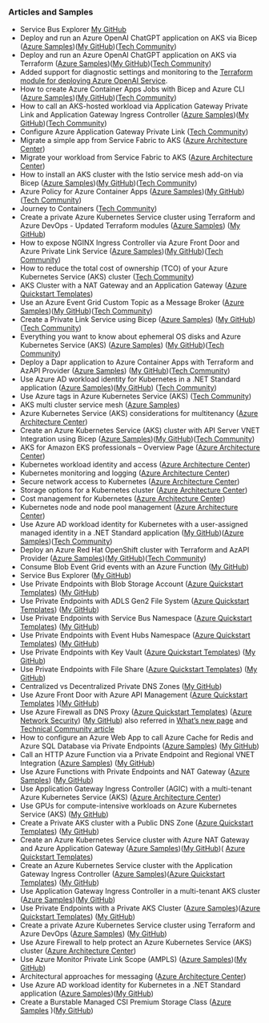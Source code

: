 ### Articles and Samples

- Service Bus Explorer [My GitHub](https://github.com/paolosalvatori/ServiceBusExplorer)
- Deploy and run an Azure OpenAI ChatGPT application on AKS via Bicep ([Azure Samples](https://github.com/Azure-Samples/aks-openai))([My GitHub](https://github.com/paolosalvatori/aks-openai-bicep))([Tech Community](https://techcommunity.microsoft.com/t5/fasttrack-for-azure/deploy-and-run-a-azure-openai-chatgpt-application-on-aks-via/ba-p/3834619))
- Deploy and run an Azure OpenAI ChatGPT application on AKS via Terraform ([Azure Samples](https://github.com/Azure-Samples/aks-openai-terraform))([My GitHub](https://github.com/paolosalvatori/aks-openai-terraform))([Tech Community](https://techcommunity.microsoft.com/t5/fasttrack-for-azure/deploy-and-run-a-azure-openai-chatgpt-app-on-aks-with-terraform/ba-p/3839611#M512))
- Added support for diagnostic settings and monitoring to the [Terraform module for deploying Azure OpenAI Service](https://github.com/Azure/terraform-azurerm-openai).
- How to create Azure Container Apps Jobs with Bicep and Azure CLI ([Azure Samples](https://github.com/Azure-Samples/container-apps-jobs))([My GitHub](https://github.com/paolosalvatori/container-apps-jobs))([Tech Community](https://techcommunity.microsoft.com/t5/fasttrack-for-azure/how-to-create-azure-container-apps-jobs-with-bicep-and-azure-cli/ba-p/3863968))
- How to call an AKS-hosted workload via Application Gateway Private Link and Application Gateway Ingress Controller ([Azure Samples](https://github.com/Azure-Samples/aks-agic-private-link))([My GitHub](https://github.com/paolosalvatori/aks-agic-private-link))([Tech Community](https://techcommunity.microsoft.com/t5/fasttrack-for-azure/how-to-call-an-aks-hosted-workload-via-application-gateway/ba-p/3797617))
- Configure Azure Application Gateway Private Link ([Tech Community](https://techcommunity.microsoft.com/t5/fasttrack-for-azure/configure-azure-application-gateway-private-link/ba-p/3799926))
- Migrate a simple app from Service Fabric to AKS ([Azure Architecture Center](https://learn.microsoft.com/en-us/azure/architecture/guide/aks/migrate-app-service-fabric-azure-kubernetes-service))
- Migrate your workload from Service Fabric to AKS ([Azure Architecture Center](https://learn.microsoft.com/en-us/azure/architecture/guide/aks/service-fabric-azure-kubernetes-service))
- How to install an AKS cluster with the Istio service mesh add-on via Bicep ([Azure Samples](https://github.com/Azure-Samples/aks-istio-addon-bicep))([My GitHub](https://github.com/paolosalvatori/aks-istio-addon-bicep))([Tech Community](https://techcommunity.microsoft.com/t5/fasttrack-for-azure/how-to-install-an-aks-cluster-with-the-istio-service-mesh-add-on/ba-p/3802069#M471))
- Azure Policy for Azure Container Apps ([Azure Samples](https://github.com/Azure-Samples/aca-azure-policy))([My GitHub](https://github.com/paolosalvatori/aca-azure-policy))([Tech Community](https://techcommunity.microsoft.com/t5/fasttrack-for-azure/azure-policy-for-azure-container-apps-yes-please/ba-p/3775200))
- Journey to Containers ([Tech Community](https://techcommunity.microsoft.com/t5/fasttrack-for-azure/journey-to-containers/ba-p/3792199))
- Create a private Azure Kubernetes Service cluster using Terraform and Azure DevOps - Updated Terraform modules ([Azure Samples](https://github.com/azure-samples/private-aks-cluster-terraform-devops)) ([My GitHub](https://github.com/paolosalvatori/private-aks-cluster-terraform-devops))
- How to expose NGINX Ingress Controller via Azure Front Door and Azure Private Link Service ([Azure Samples](https://github.com/Azure-Samples/aks-front-door-private-link-service))([My GitHub](https://github.com/paolosalvatori/aks-front-door-private-link-service))([Tech Community](https://techcommunity.microsoft.com/t5/fasttrack-for-azure/integrating-azure-front-door-waf-with-azure-container-apps/ba-p/3729081))
- How to reduce the total cost of ownership (TCO) of your Azure Kubernetes Service (AKS) cluster ([Tech Community](https://techcommunity.microsoft.com/t5/fasttrack-for-azure/how-to-reduce-the-total-cost-of-ownership-tco-of-your-azure/ba-p/3706895))
- AKS Cluster with a NAT Gateway and an Application Gateway ([Azure Quickstart Templates](https://github.com/Azure/azure-quickstart-templates/tree/master/demos/aks-nat-agic))
- Use an Azure Event Grid Custom Topic as a Message Broker ([Azure Samples](https://github.com/Azure-Samples/event-grid-to-service-bus))([My GitHub](https://github.com/paolosalvatori/event-grid-to-service-bus))([Tech Community](https://techcommunity.microsoft.com/t5/fasttrack-for-azure/use-an-azure-event-grid-custom-topic-as-a-message-broker/ba-p/3697341))
- Create a Private Link Service using Bicep ([Azure Samples](https://github.com/Azure-Samples/azure-private-link-service)) ([My GitHub](https://github.com/paolosalvatori/azure-private-link-service))([Tech Community](https://techcommunity.microsoft.com/t5/fasttrack-for-azure/create-a-private-link-service-using-bicep/ba-p/3563427#M200))
- Everything you want to know about ephemeral OS disks and Azure Kubernetes Service (AKS) ([Azure Samples](https://github.com/azure-samples/aks-ephemeral-os-disk)) ([My GitHub](https://github.com/paolosalvatori/aks-ephemeral-os-disk))([Tech Community](https://techcommunity.microsoft.com/t5/fasttrack-for-azure/everything-you-want-to-know-about-ephemeral-os-disks-and-azure/ba-p/3565605))
- Deploy a Dapr application to Azure Container Apps with Terraform and AzAPI Provider ([Azure Samples](https://github.com/Azure-Samples/container-apps-azapi-terraform)) ([My GitHub](https://github.com/paolosalvatori/container-apps-azapi-terraform))([Tech Community](https://techcommunity.microsoft.com/t5/fasttrack-for-azure/can-i-create-an-azure-container-apps-in-terraform-yes-you-can/ba-p/3570694))
- Use Azure AD workload identity for Kubernetes in a .NET Standard application ([Azure Samples](https://github.com/Azure-Samples/azure-ad-workload-identity))([My GitHub](https://github.com/paolosalvatori/azure-ad-workload-identity)) ([Tech Community](https://techcommunity.microsoft.com/t5/fasttrack-for-azure/use-azure-ad-workload-identity-for-kubernetes-in-a-net-standard/ba-p/3576218))
- Use Azure tags in Azure Kubernetes Service (AKS) ([Tech Community](https://techcommunity.microsoft.com/t5/fasttrack-for-azure/use-azure-tags-in-azure-kubernetes-service-aks/ba-p/3611583))
- AKS multi cluster service mesh ([Azure Samples](https://github.com/Azure-Samples/aks-multi-cluster-service-mesh))
- Azure Kubernetes Service (AKS) considerations for multitenancy ([Azure Architecture Center](https://learn.microsoft.com/en-us/azure/architecture/guide/multitenant/service/aks))
- Create an Azure Kubernetes Service (AKS) cluster with API Server VNET Integration using Bicep ([Azure Samples](https://github.com/Azure-Samples/aks-api-server-vnet-integration-bicep))([My GitHub](https://github.com/paolosalvatori/aks-api-server-vnet-integration-bicep))([Tech Community](https://techcommunity.microsoft.com/t5/fasttrack-for-azure/create-an-azure-kubernetes-service-aks-cluster-with-api-server/ba-p/3644002))
- AKS for Amazon EKS professionals – Overview Page ([Azure Architecture Center](https://learn.microsoft.com/en-us/azure/architecture/aws-professional/eks-to-aks/))
- Kubernetes workload identity and access ([Azure Architecture Center](https://learn.microsoft.com/en-us/azure/architecture/aws-professional/eks-to-aks/workload-identity))
- Kubernetes monitoring and logging ([Azure Architecture Center](https://learn.microsoft.com/en-us/azure/architecture/aws-professional/eks-to-aks/monitoring))
- Secure network access to Kubernetes ([Azure Architecture Center](https://learn.microsoft.com/en-us/azure/architecture/aws-professional/eks-to-aks/private-clusters))
- Storage options for a Kubernetes cluster ([Azure Architecture Center](https://learn.microsoft.com/en-us/azure/architecture/aws-professional/eks-to-aks/storage))
- Cost management for Kubernetes ([Azure Architecture Center](https://learn.microsoft.com/en-us/azure/architecture/aws-professional/eks-to-aks/cost-management))
- Kubernetes node and node pool management ([Azure Architecture Center](https://learn.microsoft.com/en-us/azure/architecture/aws-professional/eks-to-aks/node-pools))
- Use Azure AD workload identity for Kubernetes with a user-assigned managed identity in a .NET Standard application ([My GitHub](https://github.com/paolosalvatori/azure-ad-workload-identity-mi))([Azure Samples](https://github.com/Azure-Samples/azure-ad-workload-identity-mi))([Tech Community](https://techcommunity.microsoft.com/t5/fasttrack-for-azure/use-azure-ad-workload-identity-for-kubernetes-with-a-user/ba-p/3654928#M270))
- Deploy an Azure Red Hat OpenShift cluster with Terraform and AzAPI Provider ([Azure Samples](https://github.com/Azure-Samples/aro-azapi-terraform))([My GitHub](https://github.com/paolosalvatori/aro-azapi-terraform))([Tech Community](https://techcommunity.microsoft.com/t5/fasttrack-for-azure/can-i-create-an-azure-red-hat-openshift-cluster-in-terraform-yes/ba-p/3670889))
- Consume Blob Event Grid events with an Azure Function ([My GitHub](https://github.com/paolosalvatori/blob-event-grid-function-app))
- Service Bus Explorer ([My GitHub](https://github.com/paolosalvatori/ServiceBusExplorer))
- Use Private Endpoints with Blob Storage Account ([Azure Quickstart Templates](https://github.com/Azure/azure-quickstart-templates/tree/master/quickstarts/microsoft.storage/blob-storage-private-endpoint)) ([My GitHub](https://github.com/paolosalvatori/blob-private-endpoint))
- Use Private Endpoints with ADLS Gen2 File System ([Azure Quickstart Templates](https://github.com/Azure/azure-quickstart-templates/tree/master/quickstarts/microsoft.storage/blob-storage-private-endpoint)) ([My GitHub](https://github.com/paolosalvatori/blob-private-endpoint))
- Use Private Endpoints with Service Bus Namespace ([Azure Quickstart Templates](https://github.com/Azure/azure-quickstart-templates/tree/master/quickstarts/microsoft.servicebus/servicebus-private-endpoint)) ([My GitHub](https://github.com/paolosalvatori/servicebus-private-endpoint))
- Use Private Endpoints with Event Hubs Namespace ([Azure Quickstart Templates](https://github.com/Azure/azure-quickstart-templates/tree/master/quickstarts/microsoft.eventhub/eventhubs-private-endpoint)) ([My GitHub](https://github.com/paolosalvatori/event-hubs-private-endpoint))
- Use Private Endpoints with Key Vault ([Azure Quickstart Templates](https://github.com/Azure/azure-quickstart-templates/tree/master/quickstarts/microsoft.keyvault/key-vault-private-endpoint)) ([My GitHub](https://github.com/paolosalvatori/key-vault-private-endpoint))
- Use Private Endpoints with File Share ([Azure Quickstart Templates](https://github.com/Azure/azure-quickstart-templates/tree/master/quickstarts/microsoft.storage/file-share-private-endpoint)) ([My GitHub](https://github.com/paolosalvatori/file-share-private-endpoint))
- Centralized vs Decentralized Private DNS Zones ([My GitHub](https://github.com/paolosalvatori/private-endpoints-topologies))
- Use Azure Front Door with Azure API Management ([Azure Quickstart Templates](https://github.com/Azure/azure-quickstart-templates/tree/master/quickstarts/microsoft.network/front-door-api-management) )([My GitHub](https://github.com/paolosalvatori/front-door-apim))
- Use Azure Firewall as DNS Proxy ([Azure Quickstart Templates](https://github.com/Azure/azure-quickstart-templates/tree/master/quickstarts/microsoft.network/azure-firewall-dns-proxy)) ([Azure Network Security](https://github.com/Azure/Azure-Network-Security/tree/master/Azure%20Firewall/Template%20-%20Azure%20Firewall%20as%20a%20DNS%20Proxy%20in%20Hub%20and%20Spoke%20topology)) ([My GitHub](https://github.com/paolosalvatori/azure-firewall-dns-proxy-in-hub-and-spoke)) also referred in [What’s new page](https://nam06.safelinks.protection.outlook.com/?url=https%3A%2F%2Fgithub.com%2FAzure%2FAzure-Network-Security%2Fwiki%2FWhat%27s-New&data=04%7C01%7Cpaolos%40microsoft.com%7C30e27d35353a407cdc5608d90a88fe09%7C72f988bf86f141af91ab2d7cd011db47%7C1%7C0%7C637552405766178056%7CUnknown%7CTWFpbGZsb3d8eyJWIjoiMC4wLjAwMDAiLCJQIjoiV2luMzIiLCJBTiI6Ik1haWwiLCJXVCI6Mn0%3D%7C1000&sdata=%2FUffYbiAmCHbqpmWDWHyQYU%2Bsaq%2FKBqYClWbfa1pQuY%3D&reserved=0) and [Technical Community article](https://nam06.safelinks.protection.outlook.com/?url=https%3A%2F%2Ftechcommunity.microsoft.com%2Ft5%2Fazure-network-security%2Fenabling-central-visibility-for-dns-using-azure-firewall-custom%2Fba-p%2F2156331&data=04%7C01%7Cpaolos%40microsoft.com%7C30e27d35353a407cdc5608d90a88fe09%7C72f988bf86f141af91ab2d7cd011db47%7C1%7C0%7C637552405766168100%7CUnknown%7CTWFpbGZsb3d8eyJWIjoiMC4wLjAwMDAiLCJQIjoiV2luMzIiLCJBTiI6Ik1haWwiLCJXVCI6Mn0%3D%7C1000&sdata=lmaqdBtl1%2BrCAPOUDzHCTGZyS%2BnOjUG2EhgrV%2BfySeQ%3D&reserved=0)
- How to configure an Azure Web App to call Azure Cache for Redis and Azure SQL Database via Private Endpoints ([Azure Samples](https://github.com/Azure-Samples/web-app-redis-sql-db/tree/main/)) ([My GitHub](https://github.com/paolosalvatori/web-app-redis-sql-db))
- Call an HTTP Azure Function via a Private Endpoint and Regional VNET Integration ([Azure Samples](https://github.com/Azure-Samples/http-trigger-azure-function-premium-plan/tree/main/)) ([My GitHub](https://github.com/paolosalvatori/azure-functions-private-endpoint-http-trigger))
- Use Azure Functions with Private Endpoints and NAT Gateway ([Azure Samples](https://github.com/Azure-Samples/non-http-trigger-azure-functions-premium-plan/tree/main/)) ([My GitHub](https://github.com/paolosalvatori/azure-function-premium-plan))
- Use Application Gateway Ingress Controller (AGIC) with a multi-tenant Azure Kubernetes Service (AKS) ([Azure Architecture Center](https://docs.microsoft.com/en-us/azure/architecture/example-scenario/aks-agic/aks-agic))
- Use GPUs for compute-intensive workloads on Azure Kubernetes Service (AKS) ([My GitHub](https://github.com/paolosalvatori/aks-gpu))
- Create a Private AKS cluster with a Public DNS Zone ([Azure Quickstart Templates](https://github.com/Azure/azure-quickstart-templates/tree/master/demos/private-aks-cluster-with-public-dns-zone)) ([My GitHub](https://github.com/paolosalvatori/private-cluster-with-public-dns-zone))
- Create an Azure Kubernetes Service cluster with Azure NAT Gateway and Azure Application Gateway ([Azure Samples](https://github.com/Azure-Samples/aks-nat-agic))([My GitHub](https://github.com/paolosalvatori/aks-nat-agic))( [Azure Quickstart Templates](https://github.com/Azure/azure-quickstart-templates/tree/master/demos/aks-nat-agic))
- Create an Azure Kubernetes Service cluster with the Application Gateway Ingress Controller ([Azure Samples](https://github.com/Azure-Samples/aks-agic))([Azure Quickstart Templates](https://github.com/Azure/azure-quickstart-templates/tree/master/quickstarts/microsoft.network/aks-application-gateway-ingress-controller)) ([My GitHub](https://github.com/paolosalvatori/aks-agic))
- Use Application Gateway Ingress Controller in a multi-tenant AKS cluster ([Azure Samples](https://github.com/Azure-Samples/aks-multi-tenant-agic))([My GitHub](https://github.com/paolosalvatori/aks-multi-tenant-agic))
- Use Private Endpoints with a Private AKS Cluster ([Azure Samples](https://github.com/azure-samples/private-aks-cluster))([Azure Quickstart Templates](https://github.com/Azure/azure-quickstart-templates/tree/master/demos/private-aks-cluster)) ([My GitHub](https://github.com/paolosalvatori/private-aks-cluster))
- Create a private Azure Kubernetes Service cluster using Terraform and Azure DevOps ([Azure Samples](https://github.com/azure-samples/private-aks-cluster-terraform-devops)) ([My GitHub](https://github.com/paolosalvatori/private-aks-cluster-terraform-devops))
- Use Azure Firewall to help protect an Azure Kubernetes Service (AKS) cluster ([Azure Architecture Center](https://docs.microsoft.com/en-us/azure/architecture/example-scenario/aks-firewall/aks-firewallarticle))
- Use Azure Monitor Private Link Scope (AMPLS) ([Azure Samples](https://github.com/Azure-Samples/azure-monitor-private-link-scope))([My GitHub](https://github.com/paolosalvatori/azure-monitor-private-link-scope))
- Architectural approaches for messaging ([Azure Architecture Center](https://docs.microsoft.com/en-us/azure/architecture/guide/multitenant/approaches/messaging))
- Use Azure AD workload identity for Kubernetes in a .NET Standard application ([Azure Samples](https://github.com/Azure-Samples/azure-ad-workload-identity))([My GitHub](https://github.com/paolosalvatori/azure-ad-workload-identity))
- Create a Burstable Managed CSI Premium Storage Class ([Azure Samples](https://github.com/Azure-Samples/burstable-managed-csi-premium) )([My GitHub](https://github.com/paolosalvatori/burstable-managed-csi-premium))
